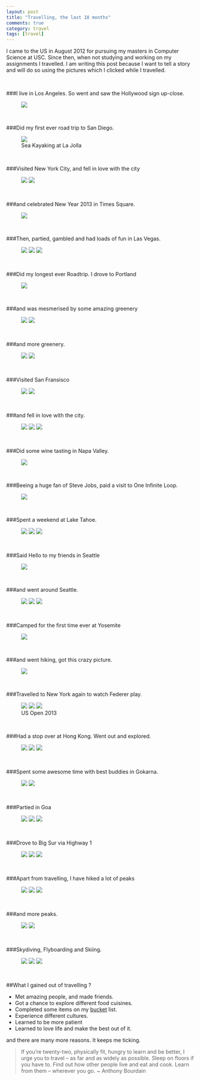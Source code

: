 ```yaml
---
layout: post
title: "Travelling, the last 18 months"
comments: true
category: travel
tags: [travel]
---
```


I came to the US in August 2012 for pursuing my masters in Computer Science at
USC. Since then, when not studying and working on my assignments I travelled.
I am writing this post because I want to tell a story and will do so using the
pictures which I clicked while I travelled.

<br/>

###I live in Los Angeles. So went and saw the Hollywood sign up-close.

<figure>
  <img src="/images/travel_story/1.jpg">
</figure>

<br/>

###Did my first ever road trip to San Diego.

<figure>
  <img src="/images/travel_story/2.jpg">
  <figcaption> Sea Kayaking at La Jolla </figcaption>
</figure>

<br/>

###Visited New York City, and fell in love with the city

<figure class="half">
  <img src="/images/travel_story/3.jpg">
  <img src="/images/travel_story/4.jpg">
</figure>

<br/>

###and celebrated New Year 2013 in Times Square.

<figure>
  <img src="/images/travel_story/5.jpg">
</figure>

<br/>

###Then, partied, gambled and had loads of fun in Las Vegas.

<figure class="third">
<img src="/images/travel_story/6.jpg">
<img src="/images/travel_story/7.jpg">
<img src="/images/travel_story/8.jpg">
</figure>

<br/>

###Did my longest ever Roadtrip. I drove to Portland

<figure>
<img src="/images/travel_story/9.jpg">
</figure>

<br/>

###and was mesmerised by some amazing greenery

<figure class="half">
  <img src="/images/travel_story/10.jpg">
  <img src="/images/travel_story/11.jpg">
</figure>

<br/>

###and more greenery.

<figure class="half">
  <img src="/images/travel_story/12.jpg">
  <img src="/images/travel_story/13.jpg">
</figure>

<br/>

###Visited San Fransisco

<figure class="half">
  <img src="/images/travel_story/14.jpg">
  <img src="/images/travel_story/15.jpg">
</figure>

<br/>

###and fell in love with the city.

<figure class="third">
<img src="/images/travel_story/16.jpg">
<img src="/images/travel_story/17.jpg">
<img src="/images/travel_story/18.jpg">
</figure>

<br/>

###Did some wine tasting in Napa Valley.

<figure>
<img src="/images/travel_story/19.jpg">
</figure>

<br/>

###Beeing a huge fan of Steve Jobs, paid a visit to One Infinite Loop.

<figure>
<img src="/images/travel_story/20.jpg">
</figure>

<br/>

###Spent a weekend at Lake Tahoe.

<figure class="third">
<img src="/images/travel_story/21.jpg">
<img src="/images/travel_story/22.jpg">
<img src="/images/travel_story/23.jpg">
</figure>

<br/>

###Said Hello to my friends in Seattle

<figure>
<img src="/images/travel_story/24.jpg">
</figure>

<br/>

###and went around Seattle.

<figure class="third">
<img src="/images/travel_story/25.jpg">
<img src="/images/travel_story/26.jpg">
<img src="/images/travel_story/27.jpg">
</figure>

<br/>

###Camped for the first time ever at Yosemite

<figure>
<img src="/images/travel_story/28.jpg">
</figure>

<br/>

###and went hiking, got this crazy picture.

<figure>
<img src="/images/travel_story/29.jpg">
</figure>

<br/>

###Travelled to New York again to watch Federer play.

<figure class="third">
<img src="/images/travel_story/30.jpg">
<img src="/images/travel_story/31.jpg">
<img src="/images/travel_story/32.jpg">
<figcaption>US Open 2013</figcaption>  
</figure>

<br/>

###Had a stop over at Hong Kong. Went out and explored.

<figure class="third">
<img src="/images/travel_story/33.jpg">
<img src="/images/travel_story/34.jpg">
<img src="/images/travel_story/35.jpg">
</figure>

<br/>

###Spent some awesome time with best buddies in Gokarna.

<figure class="third">
<img src="/images/travel_story/36.jpg">
<img src="/images/travel_story/37.jpg">
</figure>

<br/>

###Partied in Goa

<figure class="third">
<img src="/images/travel_story/38.jpg">
<img src="/images/travel_story/39.jpg">
<img src="/images/travel_story/40.jpg">
</figure>

<br/>

###Drove to Big Sur via Highway 1

<figure class="third">
<img src="/images/travel_story/41.jpg">
<img src="/images/travel_story/42.jpg">
<img src="/images/travel_story/43.jpg">
</figure>

<br/>

###Apart from travelling, I have hiked a lot of peaks

<figure class="third">
<img src="/images/travel_story/44.jpg">
<img src="/images/travel_story/45.jpg">
<img src="/images/travel_story/46.jpg">
</figure>

<br/>

###and more peaks.

<figure class="half">
<img src="/images/travel_story/47.jpg">
<img src="/images/travel_story/48.jpg">
</figure>

<br/>

###Skydiving, Flyboarding and Skiing.

<figure class="third">
<img src="/images/travel_story/49.jpg">
<img src="/images/travel_story/50.jpg">
<img src="/images/travel_story/51.jpg">
</figure>

<br/>

##What I gained out of travelling ?

* Met amazing people, and made friends.
* Got a chance to explore different food cuisines.
* Completed some items on my [bucket](/bucket.html) list.
* Experience different cultures.
* Learned to be more patient
* Learned to love life and make the best out of it.

and there are many more reasons. It keeps me ticking.

>If you’re twenty-two, physically fit, hungry to learn and be better, I urge you to travel – as far and as widely as possible. Sleep on floors if you have to. Find out how other people live and eat and cook. Learn from them – wherever you go. ~ Anthony Bourdain
